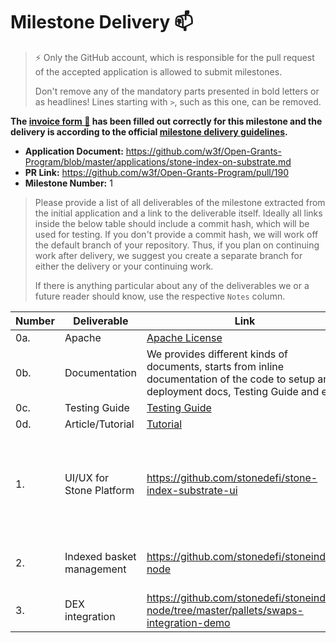 # Milestone Delivery :mailbox:

> ⚡ Only the GitHub account, which is responsible for the pull request of the accepted application is allowed to submit milestones. 
> 
> Don't remove any of the mandatory parts presented in bold letters or as headlines! Lines starting with `>`, such as this one, can be removed.

**The [invoice form :pencil:](https://docs.google.com/forms/d/e/1FAIpQLSdSqj2vYjvpiIytkjcc40Pwl0Eg76WGUAq5L9e8eFuuOegmLw/viewform) has been filled out correctly for this milestone and the delivery is according to the official [milestone delivery guidelines](https://github.com/w3f/General-Grants-Program/blob/master/grants/milestone-deliverables-guidelines.md).**  

* **Application Document:** https://github.com/w3f/Open-Grants-Program/blob/master/applications/stone-index-on-substrate.md 
* **PR Link:** https://github.com/w3f/Open-Grants-Program/pull/190
* **Milestone Number:** 1

> Please provide a list of all deliverables of the milestone extracted from the initial application and a link to the deliverable itself. Ideally all links inside the below table should include a commit hash, which will be used for testing. If you don't provide a commit hash, we will work off the default branch of your repository. Thus, if you plan on continuing work after delivery, we suggest you create a separate branch for either the delivery or your continuing work. 
> 
> If there is anything particular about any of the deliverables we or a future reader should know, use the respective `Notes` column.

| Number | Deliverable | Link | Notes |
| ------------- | ------------- | ------------- |------------- |
| 0a. | Apache | [Apache License](https://github.com/stonedefi/stone-index-substrate-ui/blob/master/LICENSE)| ... |
| 0b. | Documentation | We provides different kinds of documents, starts from inline documentation of the code to setup and deployment docs, Testing Guide and etc.   | ... |
| 0c. | Testing Guide | [Testing Guide](https://github.com/stonedefi/stone-index-substrate-ui/blob/master/tutorial/TestingGuide.md)| ... |
| 0d. | Article/Tutorial | [Tutorial](https://github.com/stonedefi/stone-index-substrate-ui/blob/master/tutorial/Tutorial.md)| ... |
| 1. | UI/UX for Stone Platform |https://github.com/stonedefi/stone-index-substrate-ui|For the usage guide, please see details Tuturial.md in /tutorial folder| 
| 2. | Indexed basket management |https://github.com/stonedefi/stoneindex-node| The app document is updated in README.md| 
| 3. | DEX integration | https://github.com/stonedefi/stoneindex-node/tree/master/pallets/swaps-integration-demo| ...| 

